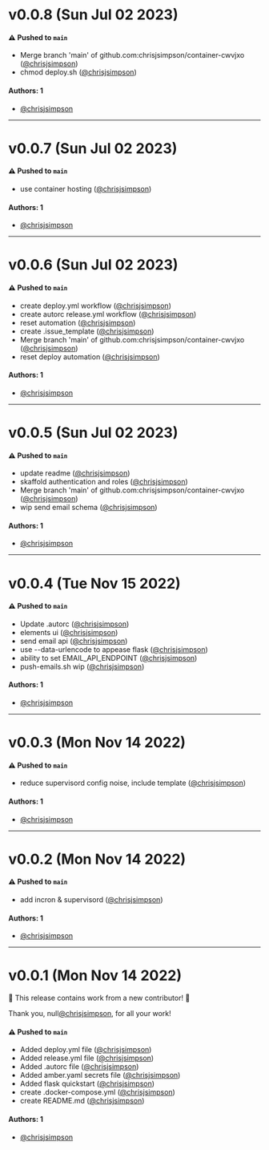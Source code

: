 # v0.0.8 (Sun Jul 02 2023)

#### ⚠️ Pushed to `main`

- Merge branch 'main' of github.com:chrisjsimpson/container-cwvjxo ([@chrisjsimpson](https://github.com/chrisjsimpson))
- chmod deploy.sh ([@chrisjsimpson](https://github.com/chrisjsimpson))

#### Authors: 1

- [@chrisjsimpson](https://github.com/chrisjsimpson)

---

# v0.0.7 (Sun Jul 02 2023)

#### ⚠️ Pushed to `main`

- use container hosting ([@chrisjsimpson](https://github.com/chrisjsimpson))

#### Authors: 1

- [@chrisjsimpson](https://github.com/chrisjsimpson)

---

# v0.0.6 (Sun Jul 02 2023)

#### ⚠️ Pushed to `main`

- create deploy.yml workflow ([@chrisjsimpson](https://github.com/chrisjsimpson))
- create autorc release.yml workflow ([@chrisjsimpson](https://github.com/chrisjsimpson))
- reset automation ([@chrisjsimpson](https://github.com/chrisjsimpson))
- create .issue_template ([@chrisjsimpson](https://github.com/chrisjsimpson))
- Merge branch 'main' of github.com:chrisjsimpson/container-cwvjxo ([@chrisjsimpson](https://github.com/chrisjsimpson))
- reset deploy automation ([@chrisjsimpson](https://github.com/chrisjsimpson))

#### Authors: 1

- [@chrisjsimpson](https://github.com/chrisjsimpson)

---

# v0.0.5 (Sun Jul 02 2023)

#### ⚠️ Pushed to `main`

- update readme ([@chrisjsimpson](https://github.com/chrisjsimpson))
- skaffold authentication and roles ([@chrisjsimpson](https://github.com/chrisjsimpson))
- Merge branch 'main' of github.com:chrisjsimpson/container-cwvjxo ([@chrisjsimpson](https://github.com/chrisjsimpson))
- wip send email schema ([@chrisjsimpson](https://github.com/chrisjsimpson))

#### Authors: 1

- [@chrisjsimpson](https://github.com/chrisjsimpson)

---

# v0.0.4 (Tue Nov 15 2022)

#### ⚠️ Pushed to `main`

- Update .autorc ([@chrisjsimpson](https://github.com/chrisjsimpson))
- elements ui ([@chrisjsimpson](https://github.com/chrisjsimpson))
- send email api ([@chrisjsimpson](https://github.com/chrisjsimpson))
- use --data-urlencode to appease flask ([@chrisjsimpson](https://github.com/chrisjsimpson))
- ability to set EMAIL_API_ENDPOINT ([@chrisjsimpson](https://github.com/chrisjsimpson))
- push-emails.sh wip ([@chrisjsimpson](https://github.com/chrisjsimpson))

#### Authors: 1

- [@chrisjsimpson](https://github.com/chrisjsimpson)

---

# v0.0.3 (Mon Nov 14 2022)

#### ⚠️ Pushed to `main`

- reduce supervisord config noise, include template ([@chrisjsimpson](https://github.com/chrisjsimpson))

#### Authors: 1

- [@chrisjsimpson](https://github.com/chrisjsimpson)

---

# v0.0.2 (Mon Nov 14 2022)

#### ⚠️ Pushed to `main`

- add incron & supervisord ([@chrisjsimpson](https://github.com/chrisjsimpson))

#### Authors: 1

- [@chrisjsimpson](https://github.com/chrisjsimpson)

---

# v0.0.1 (Mon Nov 14 2022)

:tada: This release contains work from a new contributor! :tada:

Thank you, null[@chrisjsimpson](https://github.com/chrisjsimpson), for all your work!

#### ⚠️ Pushed to `main`

- Added deploy.yml file ([@chrisjsimpson](https://github.com/chrisjsimpson))
- Added release.yml file ([@chrisjsimpson](https://github.com/chrisjsimpson))
- Added .autorc file ([@chrisjsimpson](https://github.com/chrisjsimpson))
- Added amber.yaml secrets file ([@chrisjsimpson](https://github.com/chrisjsimpson))
- Added flask quickstart ([@chrisjsimpson](https://github.com/chrisjsimpson))
- create .docker-compose.yml ([@chrisjsimpson](https://github.com/chrisjsimpson))
- create README.md ([@chrisjsimpson](https://github.com/chrisjsimpson))

#### Authors: 1

- [@chrisjsimpson](https://github.com/chrisjsimpson)
